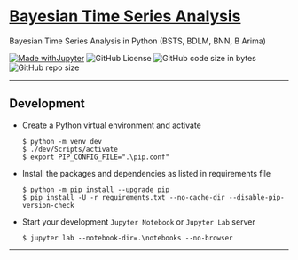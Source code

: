 # [Bayesian Time Series Analysis](https://medium.com/@kylejones_47003/bayesian-time-series-analysis-in-python-bsts-bdlm-bnn-b-arima-1ca74d6cc3de)

Bayesian Time Series Analysis in Python (BSTS, BDLM, BNN, B Arima)

[![Made withJupyter](https://img.shields.io/badge/Made%20with-Jupyter-orange?style=for-the-badge&logo=Jupyter)](https://jupyter.org/try)	![GitHub License](https://img.shields.io/github/license/shortthirdman/BayesianTimeSeriesAnalysis?style=for-the-badge)	![GitHub code size in bytes](https://img.shields.io/github/languages/code-size/shortthirdman/BayesianTimeSeriesAnalysis?style=for-the-badge)	![GitHub repo size](https://img.shields.io/github/repo-size/shortthirdman/BayesianTimeSeriesAnalysis?style=for-the-badge)

---

## Development

  - Create a Python virtual environment and activate
	
	```shell
	$ python -m venv dev
	$ ./dev/Scripts/activate
	$ export PIP_CONFIG_FILE=".\pip.conf"
	```

  - Install the packages and dependencies as listed in requirements file
	
	```shell
	$ python -m pip install --upgrade pip
	$ pip install -U -r requirements.txt --no-cache-dir --disable-pip-version-check
	```

  - Start your development `Jupyter Notebook` or `Jupyter Lab` server
	
	```shell
	$ jupyter lab --notebook-dir=.\notebooks --no-browser
	```

---